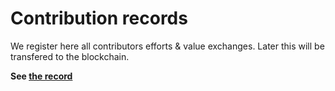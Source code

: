 # Contribution records

We register here all contributors efforts &amp; value exchanges. Later this will be transfered to the blockchain.

**See [the record](ledger.md)**
